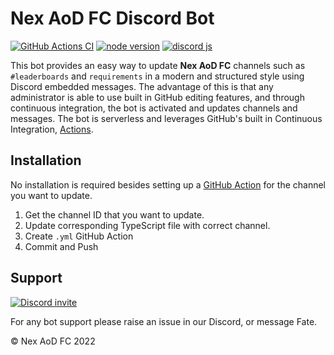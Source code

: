 # Nex AoD FC Discord Bot

[![GitHub Actions CI](https://github.com/microsoft/TypeScript/workflows/CI/badge.svg)](https://github.com/nexaod/discord/actions)
[![node version](https://img.shields.io/badge/node-v16.14.2-green)](https://nodejs.org/en/download/current/)
[![discord js](https://img.shields.io/badge/discord.js-v14.5.0-blue)](https://discord.js.org/#/)

This bot provides an easy way to update **Nex AoD FC** channels such as `#leaderboards` and `requirements` in a modern and structured style using Discord embedded messages. The advantage of this is that any administrator is able to use built in GitHub editing features, and through continuous integration, the bot is activated and updates channels and messages. The bot is serverless and leverages GitHub's built in Continuous Integration, [Actions](https://github.com/features/actions).

## Installation

No installation is required besides setting up a [GitHub Action](https://github.com/features/actions) for the channel you want to update.

1. Get the channel ID that you want to update.
2. Update corresponding TypeScript file with correct channel.
3. Create `.yml` GitHub Action
4. Commit and Push

## Support

<a href="https://discord.gg/Q6zMtwKEgV"><img src="https://discordapp.com/api/guilds/742114133117501570/widget.png?style=banner2" alt="Discord invite"></a>

For any bot support please raise an issue in our Discord, or message Fate.

© Nex AoD FC 2022
